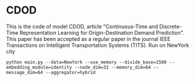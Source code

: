 # CDOD
This is the code of model CDOD, article "Continuous-Time and Discrete-Time Representation Learning for Origin-Destination Demand Prediction".
This paper has been accepted as a regular paper in the journal IEEE Transactions on Intelligent Transportation Systems (TITS).
Run on NewYork city
```
python main.py --data=NewYork --use_memory --divide_base=1500 --embedding_module=identity --node_dim=32 --memory_dim=64 --message_dim=64 --aggregator=hybrid
```
